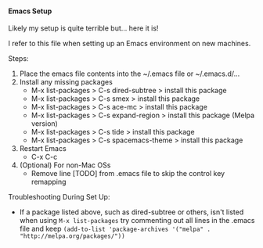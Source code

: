 #### Emacs Setup
Likely my setup is quite terrible but... here it is!

I refer to this file when setting up an Emacs environment on new machines.

Steps:
1. Place the emacs file contents into the ~/.emacs file or ~/.emacs.d/...
2. Install any missing packages
    * M-x list-packages > C-s dired-subtree > install this package
    * M-x list-packages > C-s smex > install this package
    * M-x list-packages > C-s ace-mc > install this package
    * M-x list-packages > C-s expand-region > install this package   (Melpa version)
    * M-x list-packages > C-s tide > install this package
    * M-x list-packages > C-s spacemacs-theme > install this package
3. Restart Emacs
    * C-x C-c
4. (Optional) For non-Mac OSs
    * Remove line [TODO] from .emacs file to skip the control key remapping


Troubleshooting During Set Up:
* If a package listed above, such as dired-subtree or others, isn't listed when using `M-x list-packages` try commenting out all lines in the .emacs file and keep `(add-to-list 'package-archives '("melpa" . "http://melpa.org/packages/"))`